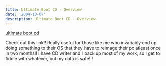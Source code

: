 ```yaml
---
title: Ultimate Boot CD - Overview
date: '2004-10-07'
description: Ultimate Boot CD - Overview
---
```


[ultimate boot cd][0]

Check out this link!! Really useful for those like me who invariably end up doing something to their OS that they have to reimage their pc atleast once in two months!! I have CD writer and I back up most of my work, so I get to fiddle with whatever, but my data is safe!!!  


[0]: http://www.ultimatebootcd.com/